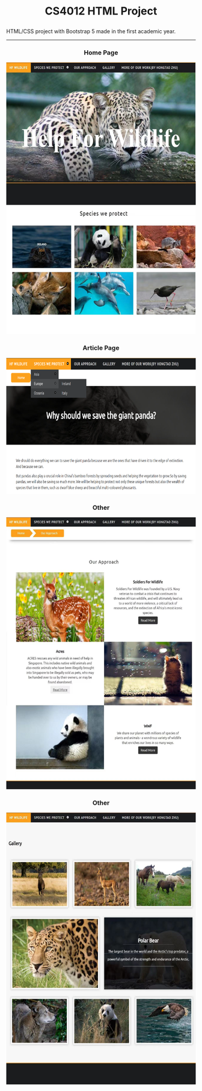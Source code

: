 # <p align="center"> CS4012 HTML Project </p>
<p> HTML/CSS project with Bootstrap 5 made in the first academic year. </p>

---

### <p align="center"> Home Page </p>
<div align=center>
<img src="https://github.com/Nansun1202/CS4012-Html-Project/blob/main/overview/homepage.jpg?raw=true" width="600" height="720">
</div>

### <p align="center"> Article Page </p>
<div align=center>
<img src="https://github.com/Nansun1202/CS4012-Html-Project/blob/main/overview/article.png?raw=true" width="700" height="360">
</div>

### <p align="center"> Other </p>
<div align=center>
<img src="https://github.com/Nansun1202/CS4012-Html-Project/blob/main/overview/intro.jpg?raw=true" width="600" height="720">
</div>

### <p align="center"> Other </p>
<div align=center>
<img src="https://github.com/Nansun1202/CS4012-Html-Project/blob/main/overview/gallery.jpg?raw=true" width="600" height="720">
</div>
